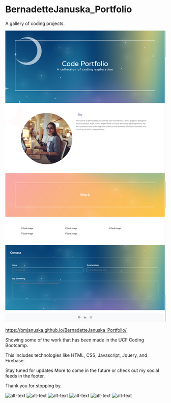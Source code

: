 # BernadetteJanuska_Portfolio
A gallery of coding projects. 

![GitHub Logo](assets/images/screen.png)

https://bmjanuska.github.io/BernadetteJanuska_Portfolio/

Showing some of the work that has been made in the UCF Coding Bootcamp. 

This includes technologies like HTML, CSS, Javascript, Jquery, and Firebase. 

Stay tuned for updates More to come in the future or check out my social feeds in the footer. 

Thank you for stopping by. 



![alt-text](https://bmjanuska.github.io/BernadetteJanuska_Portfolio/assets/images/_0000_gif.jpg)
![alt-text](https://bmjanuska.github.io/BernadetteJanuska_Portfolio/assets/images/_0001_forage.jpg)
![alt-text](https://bmjanuska.github.io/BernadetteJanuska_Portfolio/assets/images/_0002_art.jpg)
![alt-text](https://bmjanuska.github.io/BernadetteJanuska_Portfolio/assets/images/_0003_train.jpg)
![alt-text](https://bmjanuska.github.io/BernadetteJanuska_Portfolio/assets/images/_0000_gif.jpg)
![alt-text](https://bmjanuska.github.io/BernadetteJanuska_Portfolio/assets/images/_0000_gif.jpg)

